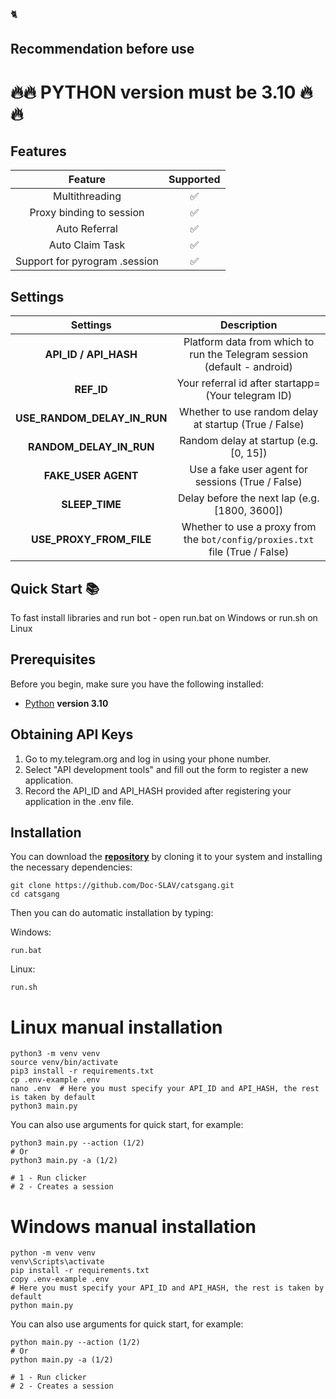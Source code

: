 🐈

## Recommendation before use

# 🔥🔥 PYTHON version must be 3.10 🔥🔥

## Features  
|                         Feature                          | Supported |
|:--------------------------------------------------------:|:---------:|
|                      Multithreading                      |     ✅     |
|                 Proxy binding to session                 |     ✅     |
|                      Auto Referral                       |     ✅     |
|                    Auto Claim Task                       |     ✅     |
|              Support for pyrogram .session               |     ✅     |


## Settings
|        Settings         |                                      Description                                       |
|:-----------------------:|:--------------------------------------------------------------------------------------:|
|  **API_ID / API_HASH**  |        Platform data from which to run the Telegram session (default - android)        |
| **REF_ID**           |                   Your referral id after startapp= (Your telegram ID)                  |
| **USE_RANDOM_DELAY_IN_RUN**  | Whether to use random delay at startup (True / False)                                               |
| **RANDOM_DELAY_IN_RUN**      | Random delay at startup (e.g. [0, 15])                                                              |
| **FAKE_USER AGENT** |                   Use a fake user agent for sessions (True / False)                    |
| **SLEEP_TIME**          |                   Delay before the next lap (e.g. [1800, 3600])                         |
| **USE_PROXY_FROM_FILE** |      Whether to use a proxy from the `bot/config/proxies.txt` file (True / False)      |

## Quick Start 📚

To fast install libraries and run bot - open run.bat on Windows or run.sh on Linux

## Prerequisites
Before you begin, make sure you have the following installed:
- [Python](https://www.python.org/downloads/) **version 3.10**

## Obtaining API Keys
1. Go to my.telegram.org and log in using your phone number.
2. Select "API development tools" and fill out the form to register a new application.
3. Record the API_ID and API_HASH provided after registering your application in the .env file.

## Installation
You can download the [**repository**](https://github.com/Doc-SLAV/catsgang/archive/refs/heads/main.zip) by cloning it to your system and installing the necessary dependencies:
```shell
git clone https://github.com/Doc-SLAV/catsgang.git
cd catsgang
```

Then you can do automatic installation by typing:

Windows:
```shell
run.bat
```

Linux:
```shell
run.sh
```

# Linux manual installation
```shell
python3 -m venv venv
source venv/bin/activate
pip3 install -r requirements.txt
cp .env-example .env
nano .env  # Here you must specify your API_ID and API_HASH, the rest is taken by default
python3 main.py
```

You can also use arguments for quick start, for example:
```shell
python3 main.py --action (1/2)
# Or
python3 main.py -a (1/2)

# 1 - Run clicker
# 2 - Creates a session
```

# Windows manual installation
```shell
python -m venv venv
venv\Scripts\activate
pip install -r requirements.txt
copy .env-example .env
# Here you must specify your API_ID and API_HASH, the rest is taken by default
python main.py
```

You can also use arguments for quick start, for example:
```shell
python main.py --action (1/2)
# Or
python main.py -a (1/2)

# 1 - Run clicker
# 2 - Creates a session
```
